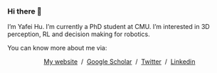 ### Hi there 👋

<p>I’m Yafei Hu. I’m currently a PhD student at CMU. I’m interested in 3D perception, RL and decision making for robotics.
</p>

You can know more about me via:
<p style="text-align:center">
  <a href="https://jeffreyyh.github.io/">My website</a> &nbsp/&nbsp
  <a href="https://scholar.google.com/citations?user=1s8jWIsAAAAJ&hl=en">Google Scholar</a> &nbsp/&nbsp
  <a href="https://twitter.com/YafeiHuCMU">Twitter</a> &nbsp/&nbsp
  <a href="https://www.linkedin.com/in/yafei-h-56398989/">Linkedin</a>
</p>

<!--
**JeffreyYH/JeffreyYH** is a ✨ _special_ ✨ repository because its `README.md` (this file) appears on your GitHub profile.

Here are some ideas to get you started:

- 🔭 I’m currently working on ...
- 🌱 I’m currently learning ...
- 👯 I’m looking to collaborate on ...
- 🤔 I’m looking for help with ...
- 💬 Ask me about ...
- 📫 How to reach me: ...
- 😄 Pronouns: ...
- ⚡ Fun fact: ...
-->

